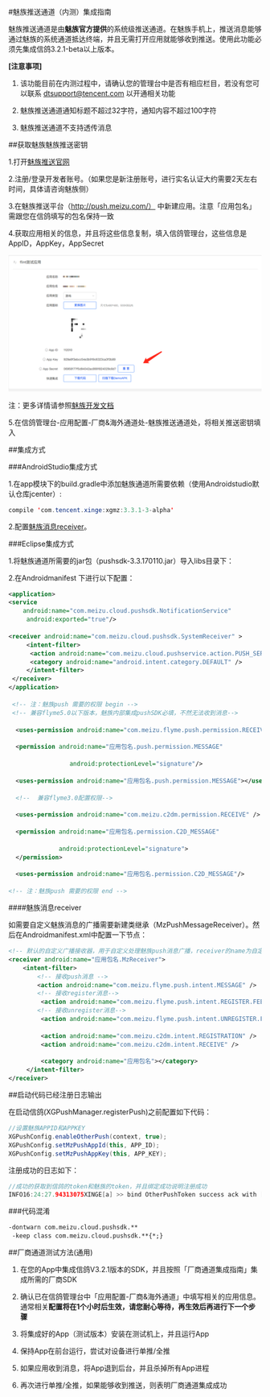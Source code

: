 #魅族推送通道（内测）集成指南

魅族推送通道是由**魅族官方提供**的系统级推送通道。在魅族手机上，推送消息能够通过魅族的系统通道抵达终端，并且无需打开应用就能够收到推送。使用此功能必须先集成信鸽3.2.1-beta以上版本。
  
**[注意事项]**

1. 该功能目前在内测过程中，请确认您的管理台中是否有相应栏目，若没有您可以联系 dtsupport@tencent.com 以开通相关功能

2. 魅族推送通道通知标题不超过32字符，通知内容不超过100字符

3. 魅族推送通道不支持透传消息


##获取魅族魅族推送密钥

1.打开[魅族推送官网](https://open.flyme.cn/open-web/views/push.html)

2.注册/登录开发者账号。（如果您是新注册账号，进行实名认证大约需要2天左右时间，具体请咨询魅族侧）

3.在魅族推送平台（http://push.meizu.com/） 中新建应用。注意「应用包名」需跟您在信鸽填写的包名保持一致

4.获取应用相关的信息，并且将这些信息复制，填入信鸽管理台，这些信息是AppID，AppKey，AppSecret

![](/assets/魅族图片.png)

注：更多详情请参照[魅族开发文档](/http://open.res.flyme.cn/fileserver/upload/file/201709/a271468fe23b47408fc2ec1e282f851f.pdf)

5.在信鸽管理台-应用配置-厂商&海外通道处-魅族推送通道处，将相关推送密钥填入

##集成方式

###AndroidStudio集成方式

1.在app模块下的build.gradle中添加魅族通道所需要依赖（使用Androidstudio默认仓库jcenter）:

```java
compile 'com.tencent.xinge:xgmz:3.3.1-3-alpha'
```

2.配置[魅族消息receiver](/魅族消息receiver)。

###Eclipse集成方式

1.将魅族通道所需要的jar包（pushsdk-3.3.170110.jar）导入libs目录下：

2.在Androidmanifest 下进行以下配置：

```xml
<application>
<service
    android:name="com.meizu.cloud.pushsdk.NotificationService"
     android:exported="true"/>

<receiver android:name="com.meizu.cloud.pushsdk.SystemReceiver" >
     <intent-filter>
      <action android:name="com.meizu.cloud.pushservice.action.PUSH_SERVICE_START"/>
      <category android:name="android.intent.category.DEFAULT" />
     </intent-filter>
 </receiver>
</application>
 
 <!-- 注：魅族push 需要的权限 begin -->
 <!-- 兼容flyme5.0以下版本，魅族内部集成pushSDK必填，不然无法收到消息-->
 
  <uses-permission android:name="com.meizu.flyme.push.permission.RECEIVE"></uses-permission>
  
  <permission android:name="应用包名.push.permission.MESSAGE" 
  
  				 android:protectionLevel="signature"/>
  
  <uses-permission android:name="应用包名.push.permission.MESSAGE"></uses-permission>
    
  <!--  兼容flyme3.0配置权限-->
  
  <uses-permission android:name="com.meizu.c2dm.permission.RECEIVE" />
  
  <permission android:name="应用包名.permission.C2D_MESSAGE"
  
              android:protectionLevel="signature">
  </permission>
              
  <uses-permission android:name="应用包名.permission.C2D_MESSAGE"/>

<!-- 注：魅族push 需要的权限 end -->

```
####魅族消息receiver

如需要自定义魅族消息的广播需要新建类继承（MzPushMessageReceiver）。然后在Androidmanifest.xml中配置一下节点：

```xml
<!-- 默认的自定义广播接收器，用于自定义处理魅族push消息广播，receiver的name为自定义的广播接收类 start -->
<receiver android:name="应用包名.MzReceiver">
    <intent-filter>
        <!-- 接收push消息 -->
        <action android:name="com.meizu.flyme.push.intent.MESSAGE" />
        <!-- 接收register消息-->
         <action android:name="com.meizu.flyme.push.intent.REGISTER.FEEDBACK"/>
        <!-- 接收unregister消息-->
         <action android:name="com.meizu.flyme.push.intent.UNREGISTER.FEEDBACK"/>

         <action android:name="com.meizu.c2dm.intent.REGISTRATION" />
         <action android:name="com.meizu.c2dm.intent.RECEIVE" />
          
         <category android:name="应用包名"></category>
     </intent-filter>
</receiver>
```
##启动代码已经注册日志输出

在启动信鸽(XGPushManager.registerPush)之前配置如下代码：

```java
//设置魅族APPID和APPKEY
XGPushConfig.enableOtherPush(context, true);
XGPushConfig.setMzPushAppId(this, APP_ID);
XGPushConfig.setMzPushAppKey(this, APP_KEY);
```

注册成功的日志如下：
 
```java
//成功的获取到信鸽的token和魅族的token，并且绑定成功说明注册成功
INFO16:24:27.94313075XINGE[a] >> bind OtherPushToken success ack with [accId = 2100273138 , rsp = 0] token = 08d7ea8e4b93952cbfdd2cb68461342c314d281a otherPushType = meizu otherPushToken = ULY6c5968627059714a475c63517f675b7f655e62627e
```

###代码混淆

```xml
-dontwarn com.meizu.cloud.pushsdk.**
 -keep class com.meizu.cloud.pushsdk.**{*;}

```

##厂商通道测试方法(通用)

1. 在您的App中集成信鸽V3.2.1版本的SDK，并且按照「厂商通道集成指南」集成所需的厂商SDK

2. 确认已在信鸽管理台中「应用配置-厂商&海外通道」中填写相关的应用信息。通常相关**配置将在1个小时后生效，请您耐心等待，再生效后再进行下一个步骤**

3. 将集成好的App（测试版本）安装在测试机上，并且运行App

4. 保持App在前台运行，尝试对设备进行单推/全推

5. 如果应用收到消息，将App退到后台，并且杀掉所有App进程

6. 再次进行单推/全推，如果能够收到推送，则表明厂商通道集成成功


